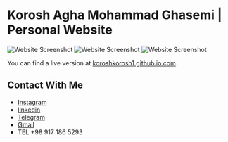 # Korosh Agha Mohammad Ghasemi  |  Personal Website

![Website Screenshot](https://s19.picofile.com/file/8434194550/%D8%AA%D8%B5%D9%88%DB%8C%D8%B1_%D8%B5%D9%81%D8%AD%D9%87_2021_05_20_092040.jpg?raw=true)
![Website Screenshot](https://s19.picofile.com/file/8434195192/%D8%AA%D8%B5%D9%88%DB%8C%D8%B1_%D8%B5%D9%81%D8%AD%D9%87_2021_05_20_092927.jpg?raw=true)
![Website Screenshot](https://s18.picofile.com/file/8434195200/%D8%AA%D8%B5%D9%88%DB%8C%D8%B1_%D8%B5%D9%81%D8%AD%D9%87_2021_05_20_092909.jpg?raw=true)

You can find a live version at [koroshkorosh1.github.io.com](https://koroshkorosh1.github.io/koroshkorosh2.github.io/).

## Contact With Me

- [Instagram](https://www.instagram.com/koroshkorosh1/) 
- [linkedin](https://www.linkedin.com/in/koroshkorosh1/)
- [Telegram](https://www.t.me/koroshkorosh1/)
- [Gmail](Koroshuni@gmail.com)
- TEL +98 917 186 5293
